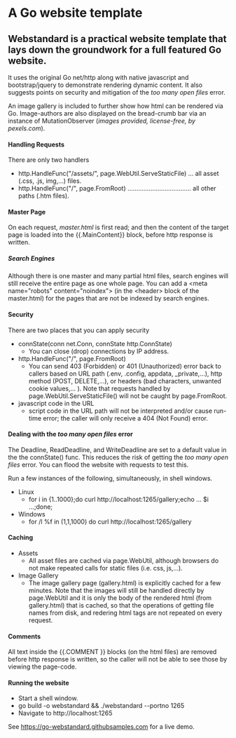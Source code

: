 # A Go website template

## Webstandard is a practical website template that lays down the groundwork for a full featured Go website. 

It uses the original Go net/http along with native javascript and bootstrap/jquery to demonstrate rendering dynamic content. It also suggests points on security and mitigation of the *too many open files* error.

An image gallery is included to further show how html can be rendered via Go. Image-authors are also displayed on the bread-crumb bar via an instance of MutationObserver (*images provided, license-free, by pexels.com*). 

#### Handling Requests
There are only two handlers

- http.HandleFunc("/assets/", page.WebUtil.ServeStaticFile) ... all asset (.css, .js, img,...) files.
- http.HandleFunc("/", page.FromRoot) .................................... all other paths (.htm files). 

#### Master Page
On each request, *master.html* is first read; and then the content of the target page is
loaded into the {{.MainContent}} block, before http response is written. 

##### Search Engines
Although there is one master and many partial html files, search engines will still receive
the entire page as one whole page. You can add a &lt;meta name="robots" content="noindex"&gt;
(in the &lt;header&gt; block of the master.html) for the pages that are not be indexed by search engines.

#### Security
There are two places that you can apply security
- connState(conn net.Conn, connState http.ConnState)
  * You can close (drop) connections by IP address.
- http.HandleFunc("/", page.FromRoot)
  * You can send 403 (Forbidden) or 401 (Unauthorized) error back to callers based
    on URL path (.env, .config, appdata, _private,...), http method (POST, DELETE,...), or headers (bad characters, unwanted cookie values,... ). Note that requests handled by page.WebUtil.ServeStaticFile()
    will not be caught by page.FromRoot.
- javascript code in the URL
  * script code in the URL path will not be interpreted and/or cause run-time error; the caller will only receive a 404 (Not Found) error.

#### Dealing with the *too many open files* error
The Deadline, ReadDeadline, and WriteDeadline are set to a default value in the the connState() func. This reduces the risk of getting the *too many open files* error. You can flood the website with requests to test this.

Run a few instances of the following, simultaneously, in shell windows.
- Linux
  * for i in {1..1000};do curl http:&#47;&#47;localhost:1265/gallery;echo ... $i ...;done;
- Windows
  * for /l %f in (1,1,1000) do curl http:&#47;&#47;localhost:1265/gallery

#### Caching
- Assets
  * All asset files are cached via page.WebUtil, although browsers do not make repeated calls for static files (i.e. css, js,...).
- Image Gallery
  * The image gallery page (gallery.html) is explicitly cached for a few minutes. Note that the images will still be handled directly by page.WebUtil and it is only the body of the rendered html (from gallery.html) that is cached, so that the operations of getting file names from disk, and redering html tags are not repeated on every request. 

#### Comments
All text inside the {{.COMMENT <text goes here> }} blocks (on the html files) are removed before http response is written, so the 
caller will not be able to see those by viewing the page-code.

#### Running the website

- Start a shell window.
- go build -o webstandard && ./webstandard --portno 1265
- Navigate to http:&#47;&#47;localhost:1265

See https://go-webstandard.githubsamples.com for a live demo.
